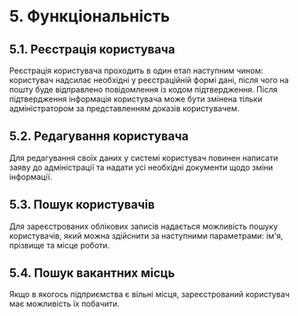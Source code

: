 # 5. Функціональність
## 5.1. Реєстрація користувача

Реєстрація користувача проходить в один етап наступним чином: користувач надсилає необхідні у реєстраційній формі дані, після чого на пошту буде відправлено повідомлення із кодом підтвердження. Після підтвердження інформація користувача може бути змінена тільки адміністратором за представленням доказів користувачем.
## 5.2. Редагування користувача

Для редагування своїх даних у системі користувач повинен написати заяву до адміністрації та надати усі необхідні документи щодо зміни інформації.
## 5.3. Пошук користувачів

Для зареєстрованих облікових записів надається можливість пошуку користувачів, який можна здійснити за наступними параметрами: ім'я, прізвище та місце роботи.
## 5.4. Пошук вакантних місць

Якщо в якогось підприємства є вільні місця, зареєстрований користувач має можливість їх побачити.
